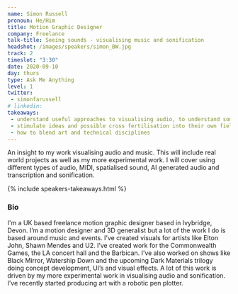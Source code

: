 ```yaml
---
name: Simon Russell
pronoun: He/Him
title: Motion Graphic Designer
company: Freelance
talk-title: Seeing sounds - visualising music and sonification
headshot: /images/speakers/simon_BW.jpg
track: 2
timeslot: "3:30"
date: 2020-09-10
day: thurs
type: Ask Me Anything
level: 1
twitter:
 - simonfarussell
# linkedin: 
takeaways:
 - understand useful approaches to visualising audio, to understand some of the challenges/technical and creative of visualising audio/data
 - stimulate ideas and possible cross fertilisation into their own field. 
 - how to blend art and technical disciplines 
---
```


<p>An insight to my work visualising audio and music. This will include real world projects as well as my more experimental work. I will cover using different types of audio, MIDI, spatialised sound, AI generated audio and transcription and sonification. </p>

{% include speakers-takeaways.html %}

<h3>Bio</h3>
<p>I'm a UK based freelance motion graphic designer based in Ivybridge, Devon. 
I’m a motion designer and 3D generalist but a lot of the work I do is based around music and events. I’ve created visuals for artists like Elton John, Shawn Mendes and U2. I’ve created work for the Commonwealth Games, the LA concert hall and the Barbican.
I’ve also worked on shows like Black Mirror, Watership Down and the upcoming Dark Materials trilogy doing concept development, UI’s and visual effects. A lot of this work is driven by my more experimental work in visualising audio and sonification. I’ve recently started producing art with a robotic pen plotter. 
</p>